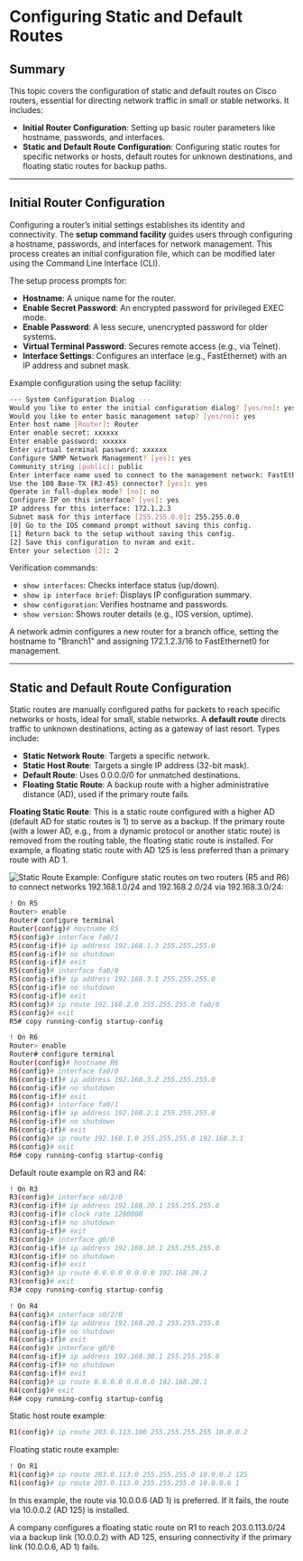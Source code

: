 # Configuring Static and Default Routes

## Summary

This topic covers the configuration of static and default routes on Cisco routers, essential for directing network traffic in small or stable networks. It includes:

* **Initial Router Configuration**: Setting up basic router parameters like hostname, passwords, and interfaces.
* **Static and Default Route Configuration**: Configuring static routes for specific networks or hosts, default routes for unknown destinations, and floating static routes for backup paths.

---

## Initial Router Configuration

Configuring a router’s initial settings establishes its identity and connectivity. The **setup command facility** guides users through configuring a hostname, passwords, and interfaces for network management. This process creates an initial configuration file, which can be modified later using the Command Line Interface (CLI).

The setup process prompts for:
- **Hostname**: A unique name for the router.
- **Enable Secret Password**: An encrypted password for privileged EXEC mode.
- **Enable Password**: A less secure, unencrypted password for older systems.
- **Virtual Terminal Password**: Secures remote access (e.g., via Telnet).
- **Interface Settings**: Configures an interface (e.g., FastEthernet) with an IP address and subnet mask.

Example configuration using the setup facility:
```bash
--- System Configuration Dialog ---
Would you like to enter the initial configuration dialog? [yes/no]: yes
Would you like to enter basic management setup? [yes/no]: yes
Enter host name [Router]: Router
Enter enable secret: xxxxxx
Enter enable password: xxxxxx
Enter virtual terminal password: xxxxxx
Configure SNMP Network Management? [yes]: yes
Community string [public]: public
Enter interface name used to connect to the management network: FastEthernet0
Use the 100 Base-TX (RJ-45) connector? [yes]: yes
Operate in full-duplex mode? [no]: no
Configure IP on this interface? [yes]: yes
IP address for this interface: 172.1.2.3
Subnet mask for this interface [255.255.0.0]: 255.255.0.0
[0] Go to the IOS command prompt without saving this config.
[1] Return back to the setup without saving this config.
[2] Save this configuration to nvram and exit.
Enter your selection [2]: 2
```

Verification commands:
- `show interfaces`: Checks interface status (up/down).
- `show ip interface brief`: Displays IP configuration summary.
- `show configuration`: Verifies hostname and passwords.
- `show version`: Shows router details (e.g., IOS version, uptime).

A network admin configures a new router for a branch office, setting the hostname to "Branch1" and assigning 172.1.2.3/16 to FastEthernet0 for management.

---

## Static and Default Route Configuration

Static routes are manually configured paths for packets to reach specific networks or hosts, ideal for small, stable networks. A **default route** directs traffic to unknown destinations, acting as a gateway of last resort. Types include:
- **Static Network Route**: Targets a specific network.
- **Static Host Route**: Targets a single IP address (32-bit mask).
- **Default Route**: Uses 0.0.0.0/0 for unmatched destinations.
- **Floating Static Route**: A backup route with a higher administrative distance (AD), used if the primary route fails.

**Floating Static Route**: This is a static route configured with a higher AD (default AD for static routes is 1) to serve as a backup. If the primary route (with a lower AD, e.g., from a dynamic protocol or another static route) is removed from the routing table, the floating static route is installed. For example, a floating static route with AD 125 is less preferred than a primary route with AD 1.

![Static  Route](https://media.geeksforgeeks.org/wp-content/uploads/20220617220604/rou1.jpg)
Example: Configure static routes on two routers (R5 and R6) to connect networks 192.168.1.0/24 and 192.168.2.0/24 via 192.168.3.0/24:
```bash
! On R5
Router> enable
Router# configure terminal
Router(config)# hostname R5
R5(config)# interface fa0/1
R5(config-if)# ip address 192.168.1.3 255.255.255.0
R5(config-if)# no shutdown
R5(config-if)# exit
R5(config)# interface fa0/0
R5(config-if)# ip address 192.168.3.1 255.255.255.0
R5(config-if)# no shutdown
R5(config-if)# exit
R5(config)# ip route 192.168.2.0 255.255.255.0 fa0/0
R5(config)# exit
R5# copy running-config startup-config

! On R6
Router> enable
Router# configure terminal
Router(config)# hostname R6
R6(config)# interface fa0/0
R6(config-if)# ip address 192.168.3.2 255.255.255.0
R6(config-if)# no shutdown
R6(config-if)# exit
R6(config)# interface fa0/1
R6(config-if)# ip address 192.168.2.1 255.255.255.0
R6(config-if)# no shutdown
R6(config-if)# exit
R6(config)# ip route 192.168.1.0 255.255.255.0 192.168.3.1
R6(config)# exit
R6# copy running-config startup-config
```

Default route example on R3 and R4:
```bash
! On R3
R3(config)# interface s0/2/0
R3(config-if)# ip address 192.168.20.1 255.255.255.0
R3(config-if)# clock rate 1280000
R3(config-if)# no shutdown
R3(config-if)# exit
R3(config)# interface g0/0
R3(config-if)# ip address 192.168.10.1 255.255.255.0
R3(config-if)# no shutdown
R3(config-if)# exit
R3(config)# ip route 0.0.0.0 0.0.0.0 192.168.20.2
R3(config)# exit
R3# copy running-config startup-config

! On R4
R4(config)# interface s0/2/0
R4(config-if)# ip address 192.168.20.2 255.255.255.0
R4(config-if)# no shutdown
R4(config-if)# exit
R4(config)# interface g0/0
R4(config-if)# ip address 192.168.30.1 255.255.255.0
R4(config-if)# no shutdown
R4(config-if)# exit
R4(config)# ip route 0.0.0.0 0.0.0.0 192.168.20.1
R4(config)# exit
R4# copy running-config startup-config
```

Static host route example:
```bash
R1(config)# ip route 203.0.113.100 255.255.255.255 10.0.0.2
```

Floating static route example:
```bash
! On R1
R1(config)# ip route 203.0.113.0 255.255.255.0 10.0.0.2 125
R1(config)# ip route 203.0.113.0 255.255.255.0 10.0.0.6 1
```
In this example, the route via 10.0.0.6 (AD 1) is preferred. If it fails, the route via 10.0.0.2 (AD 125) is installed.

A company configures a floating static route on R1 to reach 203.0.113.0/24 via a backup link (10.0.0.2) with AD 125, ensuring connectivity if the primary link (10.0.0.6, AD 1) fails.